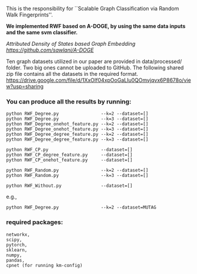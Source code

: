 This is the responsibility for ``Scalable Graph Classification via Random Walk Fingerprints''.


**We implemented RWF based on A-DOGE, by using the same data inputs and the same svm classifier.**

  _Attributed Density of States based Graph Embedding
  https://github.com/sawlani/A-DOGE_

Ten graph datasets utilized in our paper are provided in data/processed/ folder.
Two big ones cannot be uploaded to GitHub.
The following shared zip file contains all the datasets in the required format. 
https://drive.google.com/file/d/1XxOIf04xpOoGaLIu0QOmvjqvx6P8678o/view?usp=sharing


### You can produce all the results by running:
```
python RWF_Degree.py                --k=2 --dataset=[]
python RWF_Degree.py                --k=3 --dataset=[]
python RWF_Degree_onehot_feature.py --k=2 --dataset=[]
python RWF_Degree_onehot_feature.py --k=3 --dataset=[]
python RWF_Degree_degree_feature.py --k=2 --dataset=[]
python RWF_Degree_degree_feature.py --k=3 --dataset=[]

python RWF_CP.py                    --dataset=[]
python RWF_CP_degree_feature.py     --dataset=[]
python RWF_CP_onehot_feature.py     --dataset=[]

python RWF_Random.py                --k=2 --dataset=[]
python RWF_Random.py                --k=3 --dataset=[]

python RWF_Without.py               --dataset=[]
```


e.g., 
```
python RWF_Degree.py                --k=2 --dataset=MUTAG
```

### required packages:
```
networkx,
scipy,
pytorch,
sklearn,
numpy,
pandas,
cpnet (for running km-config)
```
